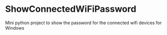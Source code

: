 # ShowConnectedWiFiPassword
Mini python project to show the password for the connected wifi devices for Windows
